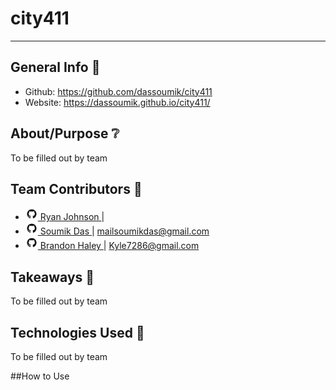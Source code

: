 # city411 
---
## General Info 📖
* Github: https://github.com/dassoumik/city411
* Website: https://dassoumik.github.io/city411/

## About/Purpose ❔
To be filled out by team

## Team Contributors 💎
* <img src="./images/md/github.png" alt="github logo" width="20"/>[ Ryan Johnson ]()|
* <img src="./images/md/github.png" alt="github logo" width="20"/>[ Soumik Das ]()| mailsoumikdas@gmail.com
* <img src="./images/md/github.png" alt="github logo" width="20"/>[ Brandon Haley ](https://github.com/Kyle7286)| Kyle7286@gmail.com
    
## Takeaways 🥡
To be filled out by team

## Technologies Used 📡
To be filled out by team

##How to Use




